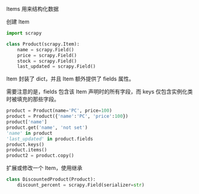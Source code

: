 Items 用来结构化数据

创建 Item

```python
import scrapy

class Product(scrapy.Item):
	name = scrapy.Field()
	price = scrapy.Field()
	stock = scrapy.Field()
	last_updated = scrapy.Field()
```



Item 封装了 dict，并且 Item 额外提供了 fields 属性。

需要注意的是，fields 包含该 Item 声明时的所有字段，而 keys 仅包含实例化类时被填充的那些字段。

```python
product = Product(name='PC', price=100)
product = Product({'name':'PC', 'price':100})
product['name']
product.get('name', 'not set')
'name' in product
'last_updated' in product.fields
product.keys()
product.items()
product2 = product.copy()
```



扩展或修改一个 Item，使用继承

```python
class DiscountedProduct(Product):
	discount_percent = scrapy.Field(serializer=str)
```



